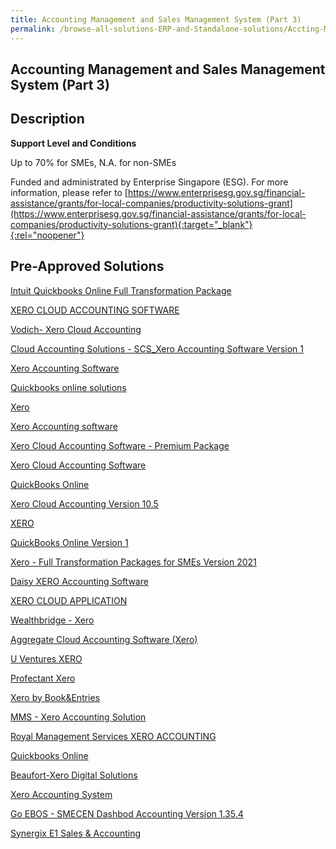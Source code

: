 ```yaml
---
title: Accounting Management and Sales Management System (Part 3)
permalink: /browse-all-solutions-ERP-and-Standalone-solutions/Accting-Mgmt-and-Sales-Mgmt-System--Part-3-
---
```


## Accounting Management and Sales Management System (Part 3)
## Description

**Support Level and Conditions**

Up to 70% for SMEs, N.A. for non-SMEs

Funded and administrated by Enterprise Singapore (ESG). For more information, please refer to
[https://www.enterprisesg.gov.sg/financial-assistance/grants/for-local-companies/productivity-solutions-grant](https://www.enterprisesg.gov.sg/financial-assistance/grants/for-local-companies/productivity-solutions-grant){:target="_blank"}{:rel="noopener"}

## Pre-Approved Solutions

<a href='/productivity-solutions-grant/solutionrepo/solution59' target='_blank'>Intuit Quickbooks Online Full Transformation Package</a><br>

<a href='/productivity-solutions-grant/solutionrepo/solution925' target='_blank'>XERO CLOUD ACCOUNTING SOFTWARE</a><br>

<a href='/productivity-solutions-grant/solutionrepo/solution1978' target='_blank'>Vodich- Xero Cloud Accounting</a><br>

<a href='/productivity-solutions-grant/solutionrepo/solution2063' target='_blank'>Cloud Accounting Solutions - SCS_Xero Accounting Software Version 1</a><br>

<a href='/productivity-solutions-grant/solutionrepo/solution2090' target='_blank'>Xero Accounting Software</a><br>

<a href='/productivity-solutions-grant/solutionrepo/solution2093' target='_blank'>Quickbooks online solutions</a><br>

<a href='/productivity-solutions-grant/solutionrepo/solution2096' target='_blank'>Xero</a><br>

<a href='/productivity-solutions-grant/solutionrepo/solution2190' target='_blank'>Xero Accounting software</a><br>

<a href='/productivity-solutions-grant/solutionrepo/solution2200' target='_blank'>Xero Cloud Accounting Software - Premium Package</a><br>

<a href='/productivity-solutions-grant/solutionrepo/solution2227' target='_blank'>Xero Cloud Accounting Software</a><br>

<a href='/productivity-solutions-grant/solutionrepo/solution2232' target='_blank'>QuickBooks Online</a><br>

<a href='/productivity-solutions-grant/solutionrepo/solution2242' target='_blank'>Xero Cloud Accounting Version 10.5</a><br>

<a href='/productivity-solutions-grant/solutionrepo/solution2308' target='_blank'>XERO</a><br>

<a href='/productivity-solutions-grant/solutionrepo/solution2385' target='_blank'>QuickBooks Online Version 1</a><br>

<a href='/productivity-solutions-grant/solutionrepo/solution2417' target='_blank'>Xero - Full Transformation Packages for SMEs Version 2021</a><br>

<a href='/productivity-solutions-grant/solutionrepo/solution2422' target='_blank'>Daisy XERO Accounting Software</a><br>

<a href='/productivity-solutions-grant/solutionrepo/solution2487' target='_blank'>XERO CLOUD APPLICATION</a><br>

<a href='/productivity-solutions-grant/solutionrepo/solution2526' target='_blank'>Wealthbridge - Xero</a><br>

<a href='/productivity-solutions-grant/solutionrepo/solution2532' target='_blank'>Aggregate Cloud Accounting Software (Xero)</a><br>

<a href='/productivity-solutions-grant/solutionrepo/solution2552' target='_blank'>U Ventures XERO</a><br>

<a href='/productivity-solutions-grant/solutionrepo/solution2572' target='_blank'>Profectant Xero</a><br>

<a href='/productivity-solutions-grant/solutionrepo/solution2585' target='_blank'>Xero by Book&Entries</a><br>

<a href='/productivity-solutions-grant/solutionrepo/solution2607' target='_blank'>MMS - Xero Accounting Solution</a><br>

<a href='/productivity-solutions-grant/solutionrepo/solution2645' target='_blank'>Royal Management Services XERO ACCOUNTING</a><br>

<a href='/productivity-solutions-grant/solutionrepo/solution2668' target='_blank'>Quickbooks Online</a><br>

<a href='/productivity-solutions-grant/solutionrepo/solution2772' target='_blank'>Beaufort-Xero Digital Solutions</a><br>

<a href='/productivity-solutions-grant/solutionrepo/solution2777' target='_blank'>Xero Accounting System</a><br>

<a href='/productivity-solutions-grant/solutionrepo/solution2841' target='_blank'>Go EBOS - SMECEN Dashbod Accounting Version 1.35.4</a><br>

<a href='/productivity-solutions-grant/solutionrepo/solution2856' target='_blank'>Synergix E1 Sales & Accounting</a><br>

